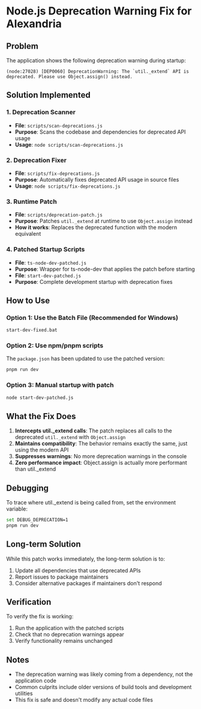 # Node.js Deprecation Warning Fix for Alexandria

## Problem
The application shows the following deprecation warning during startup:
```
(node:27028) [DEP0060] DeprecationWarning: The `util._extend` API is deprecated. Please use Object.assign() instead.
```

## Solution Implemented

### 1. Deprecation Scanner
- **File**: `scripts/scan-deprecations.js`
- **Purpose**: Scans the codebase and dependencies for deprecated API usage
- **Usage**: `node scripts/scan-deprecations.js`

### 2. Deprecation Fixer
- **File**: `scripts/fix-deprecations.js`
- **Purpose**: Automatically fixes deprecated API usage in source files
- **Usage**: `node scripts/fix-deprecations.js`

### 3. Runtime Patch
- **File**: `scripts/deprecation-patch.js`
- **Purpose**: Patches `util._extend` at runtime to use `Object.assign` instead
- **How it works**: Replaces the deprecated function with the modern equivalent

### 4. Patched Startup Scripts
- **File**: `ts-node-dev-patched.js`
- **Purpose**: Wrapper for ts-node-dev that applies the patch before starting
- **File**: `start-dev-patched.js`
- **Purpose**: Complete development startup with deprecation fixes

## How to Use

### Option 1: Use the Batch File (Recommended for Windows)
```bash
start-dev-fixed.bat
```

### Option 2: Use npm/pnpm scripts
The `package.json` has been updated to use the patched version:
```bash
pnpm run dev
```

### Option 3: Manual startup with patch
```bash
node start-dev-patched.js
```

## What the Fix Does

1. **Intercepts util._extend calls**: The patch replaces all calls to the deprecated `util._extend` with `Object.assign`
2. **Maintains compatibility**: The behavior remains exactly the same, just using the modern API
3. **Suppresses warnings**: No more deprecation warnings in the console
4. **Zero performance impact**: Object.assign is actually more performant than util._extend

## Debugging

To trace where util._extend is being called from, set the environment variable:
```bash
set DEBUG_DEPRECATION=1
pnpm run dev
```

## Long-term Solution

While this patch works immediately, the long-term solution is to:
1. Update all dependencies that use deprecated APIs
2. Report issues to package maintainers
3. Consider alternative packages if maintainers don't respond

## Verification

To verify the fix is working:
1. Run the application with the patched scripts
2. Check that no deprecation warnings appear
3. Verify functionality remains unchanged

## Notes

- The deprecation warning was likely coming from a dependency, not the application code
- Common culprits include older versions of build tools and development utilities
- This fix is safe and doesn't modify any actual code files